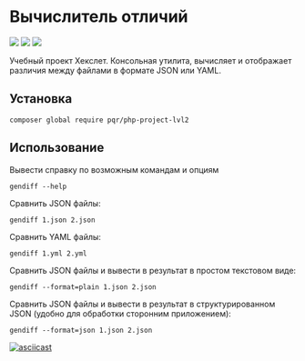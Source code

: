 # Вычислитель отличий

<a href="https://codeclimate.com/github/pqr/php-project-lvl2/maintainability"><img src="https://api.codeclimate.com/v1/badges/0e399c0f5027ebd3d459/maintainability" /></a>
<a href="https://codeclimate.com/github/pqr/php-project-lvl2/test_coverage"><img src="https://api.codeclimate.com/v1/badges/0e399c0f5027ebd3d459/test_coverage" /></a>
<a href="https://github.com/pqr/php-project-lvl2/actions"><img src="https://github.com/pqr/php-project-lvl2/workflows/lint/badge.svg"></a>

Учебный проект Хекслет. Консольная утилита, вычисляет и отображает различия между файлами в формате JSON или YAML.

## Установка

```
composer global require pqr/php-project-lvl2
```

## Использование

Вывести справку по возможным командам и опциям
```
gendiff --help
```

Сравнить JSON файлы:
```
gendiff 1.json 2.json
```

Сравнить YAML файлы:
```
gendiff 1.yml 2.yml
```

Сравнить JSON файлы и вывести в результат в простом текстовом виде:
```
gendiff --format=plain 1.json 2.json
```

Сравнить JSON файлы и вывести в результат в структурированном JSON (удобно для обработки сторонним приложением):
```
gendiff --format=json 1.json 2.json
```

[![asciicast](https://asciinema.org/a/pthp3fmcRh5lD85YzAzvoTdnd.svg)](https://asciinema.org/a/pthp3fmcRh5lD85YzAzvoTdnd)
